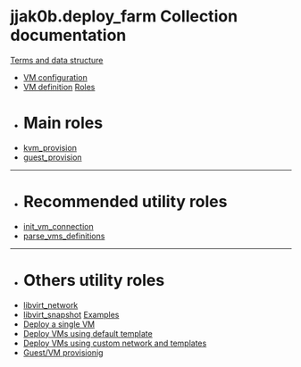 # jjak0b.deploy_farm Collection documentation

[Terms and data structure]()
* [VM configuration](objects/vm_configuration.md)
* [VM definition](objects/vm_definition.md)
[Roles]()
* # Main roles 
* [kvm_provision](../roles/kvm_provision/README.md)
* [guest_provision](../roles/guest_provision/README.md)
- - - -
* # Recommended utility roles
* [init_vm_connection](../roles/init_vm_connection/README.md)
* [parse_vms_definitions](../roles/parse_vms_definitions/README.md)
- - - -
* # Others utility roles
* [libvirt_network](../roles/libvirt_network/README.md)
* [libvirt_snapshot](../roles/libvirt_snapshot/README.md)
[Examples]()
* [Deploy a single VM](examples/01_deploy_single_vm.md)
* [Deploy VMs using default template](examples/02_deploy_multiple_vms_default.md)
* [Deploy VMs using custom network and templates](examples/03_deploy_multiple_vms_custom.md)
* [Guest/VM provisionig](examples/04_guest_provisioning.md)
